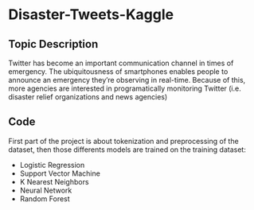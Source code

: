 # Disaster-Tweets-Kaggle

## Topic Description

Twitter has become an important communication channel in times of emergency.
The ubiquitousness of smartphones enables people to announce an emergency they’re observing in real-time. Because of this, more agencies are interested in programatically monitoring Twitter (i.e. disaster relief organizations and news agencies)

## Code

First part of the project is about tokenization and preprocessing of the dataset, then those differents models are trained on the training dataset:

- Logistic Regression
- Support Vector Machine
- K Nearest Neighbors
- Neural Network
- Random Forest


